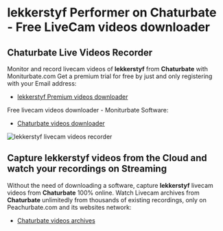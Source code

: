 # lekkerstyf Performer on Chaturbate - Free LiveCam videos downloader

## Chaturbate Live Videos Recorder

Monitor and record livecam videos of **lekkerstyf** from **Chaturbate** with Moniturbate.com
Get a premium trial for free by just and only registering with your Email address:
* [lekkerstyf Premium videos downloader](https://moniturbate.com/request-demo-licence-key.html)

Free livecam videos downloader - Moniturbate Software:
* [Chaturbate videos downloader](https://moniturbate.com/moniturbate-download-software.html)

![lekkerstyf livecam videos recorder](https://peachurnet.com/templates/moniturbate-software.png)


## Capture lekkerstyf videos from the Cloud and watch your recordings on Streaming

Without the need of downloading a software, capture **lekkerstyf** livecam videos from **Chaturbate** 100% online.
Watch Livecam archives from **Chaturbate** unlimitedly from thousands of existing recordings, only on Peachurbate.com and its websites network:
* [Chaturbate videos archives](https://peachurnet.com/)